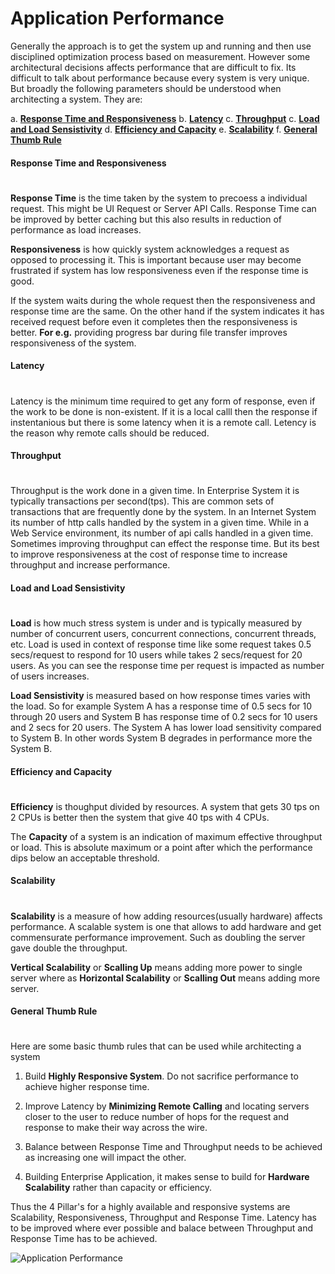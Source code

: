 # Application Performance

Generally the approach is to get the system up and running and then use disciplined optimization process based on measurement. However some architectural decisions affects performance that are difficult to fix. Its difficult to talk about performance because every system is very unique. But broadly the following parameters should be understood when architecting a system. They are:

a. [**Response Time and Responsiveness**](#system_response)
b. [**Latency**](#system_latency)
c. [**Throughput**](#system_throughput) 
c. [**Load and Load Sensistivity**](#system_load)
d. [**Efficiency and Capacity**](#system_efficiency)
e. [**Scalability**](#system_scalability)
f. [**General Thumb Rule**](#system_thumb_rule)

<a name="system_response"/></a>
#### Response Time and Responsiveness
#  
**Response Time** is the time taken by the system to precoess a individual request. This might be UI Request or Server API Calls. Response Time can be improved by better caching but this also results in reduction of performance as load increases.

**Responsiveness** is how quickly system acknowledges a request as opposed to 
processing it. This is important because user may become frustrated if system has low responsiveness even if the response time is good. 

If the system waits during the whole request then the responsiveness and response time are the same. On the other hand if the system indicates it has received request before even it completes then the responsiveness is better. **For e.g.**  providing progress bar during file transfer improves responsiveness of the system.

<a name="system_latency"/></a>
#### Latency
#  
Latency is the minimum time required to get any form of response, even if the work to be done is non-existent. If it is a local calll then the response if instentanious but there is some latency when it is a remote call. Letency is the reason why remote calls should be reduced. 
	
<a name="system_throughput"/></a>
#### Throughput
# 
Throughput is the work done in a given time. In Enterprise System it is typically transactions per second(tps). This are common sets of transactions that are frequently done by the system. In an Internet System its number of http calls handled by the system in a given time. While in a Web Service environment, its number of api calls handled in a given time. Sometimes improving throughput can effect the response time. But its best to improve responsiveness at the cost of response time to increase throughput and increase performance.
	
<a name="system_load"/></a>
#### Load and Load Sensistivity
#  
**Load** is how much stress system is under and is typically measured by number of concurrent users, concurrent connections, concurrent threads, etc. Load is used in context of response time like some request takes 0.5 secs/request to respond for 10 users while takes 2 secs/request for 20 users. As you can see the response time per request is impacted as number of users increases.

**Load Sensistivity** is measured based on how response times varies with the load. So for example System A has a response time of 0.5 secs for 10 through 20 users and System B has response time of 0.2 secs for 10 users and 2 secs for 20 users. The System A has lower load sensitivity compared to System B. In other words System B degrades in performance more the System B. 
	
<a name="system_efficiency"/></a>
#### Efficiency and Capacity
#  
**Efficiency** is thoughput divided by resources. A system that gets 30 tps on 2 CPUs is better then the system that give 40 tps with 4 CPUs.

The **Capacity** of a system is an indication of maximum effective throughput or load. This is absolute maximum or a point after which the performance dips below an acceptable threshold.	

<a name="system_scalability"/></a>
#### Scalability
#  
**Scalability** is a measure of how adding resources(usually hardware) affects performance. A scalable system is one that allows to add hardware and get commensurate performance improvement. Such as doubling the server gave double the throughput. 

**Vertical Scalability** or **Scalling Up** means adding more power to single server where as **Horizontal Scalability** or **Scalling Out** means adding more server.	
<a name="system_thumb_rule"/></a>
#### General Thumb Rule
#  
Here are some basic thumb rules that can be used while architecting a system
	
1. Build **Highly Responsive System**. Do not sacrifice performance to achieve higher response time.

2. Improve Latency by **Minimizing Remote Calling** and locating servers closer to the user to reduce number of hops for the request and response to make their way across the wire.

3. Balance between Response Time and Throughput needs to be achieved as increasing one will impact the other.

4. Building Enterprise Application, it makes sense to build for **Hardware Scalability** rather than capacity or efficiency.  

Thus the 4 Pillar's for a highly available and responsive systems are Scalability, Responsiveness, Throughput and Response Time. Latency has to be improved where ever possible and balace between Throughput and Response Time has to be achieved.

![Application Performance][1]

[1]: https://raw.github.com/NarayanMahadevan/MakeTechEzResources/master/images/GK_EnterpriceApp/ApplicationPerformance.png "4 Pillers for Application Performance"   
<!--
[1]: /Users/narayan/Documents/MakeTechEzResources/images/GK_EnterpriceApp/ApplicationPerformance.png "4 Pillers for Application Performance"  
-->
#  
